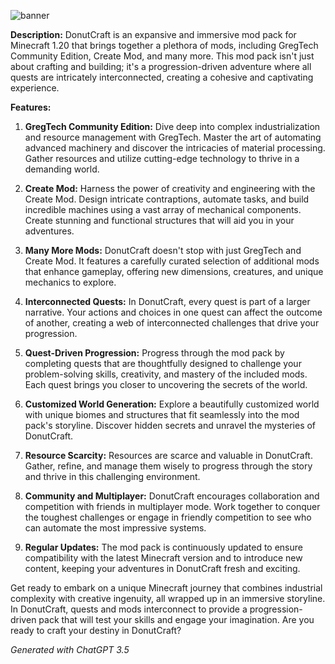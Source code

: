 ![banner](https://github.com/DoughnutDev/DonutCraft/assets/6487557/7e20c3df-e186-4dc1-8d51-18df1ad195a2)

**Description:**
DonutCraft is an expansive and immersive mod pack for Minecraft 1.20 that brings together a plethora of mods, including GregTech Community Edition, Create Mod, and many more. This mod pack isn't just about crafting and building; it's a progression-driven adventure where all quests are intricately interconnected, creating a cohesive and captivating experience.

**Features:**

1. **GregTech Community Edition:** Dive deep into complex industrialization and resource management with GregTech. Master the art of automating advanced machinery and discover the intricacies of material processing. Gather resources and utilize cutting-edge technology to thrive in a demanding world.

2. **Create Mod:** Harness the power of creativity and engineering with the Create Mod. Design intricate contraptions, automate tasks, and build incredible machines using a vast array of mechanical components. Create stunning and functional structures that will aid you in your adventures.

3. **Many More Mods:** DonutCraft doesn't stop with just GregTech and Create Mod. It features a carefully curated selection of additional mods that enhance gameplay, offering new dimensions, creatures, and unique mechanics to explore.

4. **Interconnected Quests:** In DonutCraft, every quest is part of a larger narrative. Your actions and choices in one quest can affect the outcome of another, creating a web of interconnected challenges that drive your progression.

5. **Quest-Driven Progression:** Progress through the mod pack by completing quests that are thoughtfully designed to challenge your problem-solving skills, creativity, and mastery of the included mods. Each quest brings you closer to uncovering the secrets of the world.

6. **Customized World Generation:** Explore a beautifully customized world with unique biomes and structures that fit seamlessly into the mod pack's storyline. Discover hidden secrets and unravel the mysteries of DonutCraft.

7. **Resource Scarcity:** Resources are scarce and valuable in DonutCraft. Gather, refine, and manage them wisely to progress through the story and thrive in this challenging environment.

8. **Community and Multiplayer:** DonutCraft encourages collaboration and competition with friends in multiplayer mode. Work together to conquer the toughest challenges or engage in friendly competition to see who can automate the most impressive systems.

9. **Regular Updates:** The mod pack is continuously updated to ensure compatibility with the latest Minecraft version and to introduce new content, keeping your adventures in DonutCraft fresh and exciting.

Get ready to embark on a unique Minecraft journey that combines industrial complexity with creative ingenuity, all wrapped up in an immersive storyline. In DonutCraft, quests and mods interconnect to provide a progression-driven pack that will test your skills and engage your imagination. Are you ready to craft your destiny in DonutCraft?

 *Generated with ChatGPT 3.5* 
